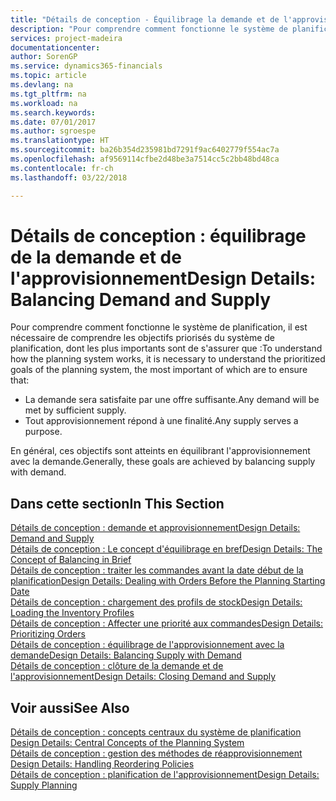 ```yaml
---
title: "Détails de conception - Équilibrage la demande et de l'approvisionnement | Microsoft Docs"
description: "Pour comprendre comment fonctionne le système de planification, il est nécessaire de comprendre les objectifs priorisés du système de planification, dont les plus importants sont de s'assurer que toute demande est satisfaite par suffisamment d'approvisionnement et n'importe quel approvisionnement atteint un but."
services: project-madeira
documentationcenter: 
author: SorenGP
ms.service: dynamics365-financials
ms.topic: article
ms.devlang: na
ms.tgt_pltfrm: na
ms.workload: na
ms.search.keywords: 
ms.date: 07/01/2017
ms.author: sgroespe
ms.translationtype: HT
ms.sourcegitcommit: ba26b354d235981bd7291f9ac6402779f554ac7a
ms.openlocfilehash: af9569114cfbe2d48be3a7514cc5c2bb48bd48ca
ms.contentlocale: fr-ch
ms.lasthandoff: 03/22/2018

---
```

# <a name="design-details-balancing-demand-and-supply"></a><span data-ttu-id="bc70a-103">Détails de conception : équilibrage de la demande et de l'approvisionnement</span><span class="sxs-lookup"><span data-stu-id="bc70a-103">Design Details: Balancing Demand and Supply</span></span>
<span data-ttu-id="bc70a-104">Pour comprendre comment fonctionne le système de planification, il est nécessaire de comprendre les objectifs priorisés du système de planification, dont les plus importants sont de s'assurer que :</span><span class="sxs-lookup"><span data-stu-id="bc70a-104">To understand how the planning system works, it is necessary to understand the prioritized goals of the planning system, the most important of which are to ensure that:</span></span>  

- <span data-ttu-id="bc70a-105">La demande sera satisfaite par une offre suffisante.</span><span class="sxs-lookup"><span data-stu-id="bc70a-105">Any demand will be met by sufficient supply.</span></span>  
- <span data-ttu-id="bc70a-106">Tout approvisionnement répond à une finalité.</span><span class="sxs-lookup"><span data-stu-id="bc70a-106">Any supply serves a purpose.</span></span>  

 <span data-ttu-id="bc70a-107">En général, ces objectifs sont atteints en équilibrant l'approvisionnement avec la demande.</span><span class="sxs-lookup"><span data-stu-id="bc70a-107">Generally, these goals are achieved by balancing supply with demand.</span></span>  

## <a name="in-this-section"></a><span data-ttu-id="bc70a-108">Dans cette section</span><span class="sxs-lookup"><span data-stu-id="bc70a-108">In This Section</span></span>  
[<span data-ttu-id="bc70a-109">Détails de conception : demande et approvisionnement</span><span class="sxs-lookup"><span data-stu-id="bc70a-109">Design Details: Demand and Supply</span></span>](design-details-demand-and-supply.md)  
[<span data-ttu-id="bc70a-110">Détails de conception : Le concept d'équilibrage en bref</span><span class="sxs-lookup"><span data-stu-id="bc70a-110">Design Details: The Concept of Balancing in Brief</span></span>](design-details-the-concept-of-balancing-in-brief.md)  
[<span data-ttu-id="bc70a-111">Détails de conception : traiter les commandes avant la date début de la planification</span><span class="sxs-lookup"><span data-stu-id="bc70a-111">Design Details: Dealing with Orders Before the Planning Starting Date</span></span>](design-details-dealing-with-orders-before-the-planning-starting-date.md)  
[<span data-ttu-id="bc70a-112">Détails de conception : chargement des profils de stock</span><span class="sxs-lookup"><span data-stu-id="bc70a-112">Design Details: Loading the Inventory Profiles</span></span>](design-details-loading-the-inventory-profiles.md)  
[<span data-ttu-id="bc70a-113">Détails de conception : Affecter une priorité aux commandes</span><span class="sxs-lookup"><span data-stu-id="bc70a-113">Design Details: Prioritizing Orders</span></span>](design-details-prioritizing-orders.md)  
[<span data-ttu-id="bc70a-114">Détails de conception : équilibrage de l'approvisionnement avec la demande</span><span class="sxs-lookup"><span data-stu-id="bc70a-114">Design Details: Balancing Supply with Demand</span></span>](design-details-balancing-supply-with-demand.md)  
[<span data-ttu-id="bc70a-115">Détails de conception : clôture de la demande et de l'approvisionnement</span><span class="sxs-lookup"><span data-stu-id="bc70a-115">Design Details: Closing Demand and Supply</span></span>](design-details-closing-demand-and-supply.md)  

## <a name="see-also"></a><span data-ttu-id="bc70a-116">Voir aussi</span><span class="sxs-lookup"><span data-stu-id="bc70a-116">See Also</span></span>  
 <span data-ttu-id="bc70a-117">[Détails de conception : concepts centraux du système de planification](design-details-central-concepts-of-the-planning-system.md) </span><span class="sxs-lookup"><span data-stu-id="bc70a-117">[Design Details: Central Concepts of the Planning System](design-details-central-concepts-of-the-planning-system.md) </span></span>  
 <span data-ttu-id="bc70a-118">[Détails de conception : gestion des méthodes de réapprovisionnement](design-details-handling-reordering-policies.md) </span><span class="sxs-lookup"><span data-stu-id="bc70a-118">[Design Details: Handling Reordering Policies](design-details-handling-reordering-policies.md) </span></span>  
 [<span data-ttu-id="bc70a-119">Détails de conception : planification de l'approvisionnement</span><span class="sxs-lookup"><span data-stu-id="bc70a-119">Design Details: Supply Planning</span></span>](design-details-supply-planning.md)


